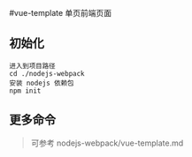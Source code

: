 #vue-template 单页前端页面

## 初始化

    进入到项目路径
    cd ./nodejs-webpack
    安装 nodejs 依赖包
    npm init

## 更多命令

>可参考 nodejs-webpack/vue-template.md
